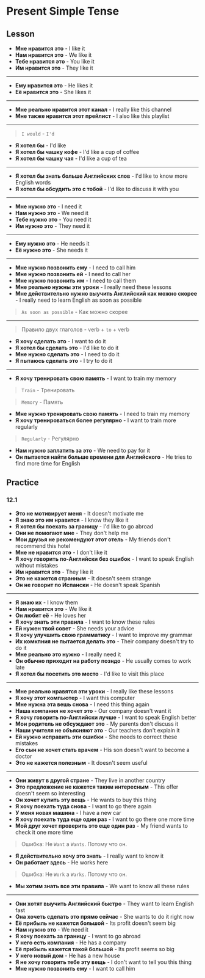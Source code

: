 # Present Simple Tense

## Lesson

- **Мне нравится это** - I like it
- **Нам нравится это** - We like it
- **Тебе нравится это** - You like it
- **Им нравится это** - They like it

---------------------------------------

- **Ему нравится это** - He likes it
- **Её нравится это** - She likes it

---------------------------------------

- **Мне реально нравится этот канал** - I really like this channel
- **Мне также нравится этот прейлист** - I also like this playlist

---------------------------------------

> `I would` - `I'd` 

- **Я хотел бы** - I'd like
- **Я хотел бы чашку кофе** - I'd like a cup of coffee
- **Я хотел бы чашку чая** - I'd like a cup of tea

---------------------------------------

- **Я хотел бы знать больше Английских слов** - I'd like to know more English words
- **Я хотел бы обсудить это с тобой** - I'd like to discuss it with you

---------------------------------------

- **Мне нужно это** - I need it
- **Нам нужно это** - We need it
- **Тебе нужно это** - You need it
- **Им нужно это** - They need it

---------------------------------------

- **Ему нужно это** - He needs it
- **Её нужно это** - She needs it

---------------------------------------

- **Мне нужно позвонить ему** - I need to call him
- **Мне нужно позвонить ей** - I need to call her
- **Мне нужно позвонить им** - I need to call them
- **Мне реально нужны эти уроки** - I really need these lessons
- **Мне действительно нужно выучить Английский как можно скорее** - I really need to learn English as soon as possible

> `As soon as possible` - Как можно скорее

---------------------------------------

> Правило двух глаголов - verb + `to` + verb

- **Я хочу сделать это** - I want to do it
- **Я хотел бы сделать это** - I'd like to do it
- **Мне нужно сделать это** - I need to do it
- **Я пытаюсь сделать это** - I try to do it

---------------------------------------

- **Я хочу тренировать свою память** - I want to train my memory

> `Train` - Тренировать

> `Memory` - Память

- **Мне нужно тренировать свою память** - I need to train my memory
- **Я хочу тренироваться более регулярно** - I want to train more regularly

> `Regularly` - Регулярно

- **Нам нужно заплатить за это** - We need to pay for it
- **Он пытается найти больше времени для Английского** - He tries to find more time for English

## Practice

### 12.1

- **Это не мотивирует меня** - It doesn't motivate me
- **Я знаю это им нравится** - I know they like it
- **Я хотел бы поехать за границу** - I'd like to go abroad
- **Они не помогают мне** - They don't help me
- **Мои друзья не рекомендуют этот отель** - My friends don't recommend this hotel
- **Мне не нравится это** - I don't like it
- **Я хочу говорить по-Английски без ошибок** - I want to speak English without mistakes
- **Им нравится это** - They like it
- **Это не кажется странным** - It doesn't seem strange
- **Он не говорит по Испански** - He doesn't speak Spanish

---------------------------------------

- **Я знаю их** - I know them
- **Нам нравится это** - We like it
- **Он любит её** - He loves her
- **Я хочу знать эти правила** - I want to know these rules
- **Ей нужен твой совет** - She needs your advice
- **Я хочу улучшить свою грамматику** - I want to improve my grammar
- **Их комкпния не пытается делать это** - Their company doesn't try to do it
- **Мне реально это нужно** - I really need it
- **Он обычно приходит на работу позндо** - He usually comes to work late
- **Я хотел бы посетить это место** - I'd like to visit this place

---------------------------------------

- **Мне реально нравятся эти уроки** - I really like these lessons
- **Я хочу этот компьютер** - I want this computer
- **Мне нужна эта вешь снова** - I need this thing again
- **Наша компания не хочет это** - Our company doesn't want it
- **Я хочу говорить по-Английски лучше** - I want to speak English better
- **Мои родитель не обсуждают это** - My parents don't discuss it
- **Наши учителя не объясняют это** - Our teachers don't explain it
- **Ей нужно исправить эти ошибки** - She needs to correct these mistakes
- **Его сын не хочет стать врачем** - His son doesn't want to become a doctor
- **Это не кажется полезным** - It doesn't seem useful

---------------------------------------

- **Они живут в другой стране** - They live in another country
- **Это предложение не кажется таким интересным** - This offer doesn't seem so interesting
- **Он хочет купить эту вещь** - He wants to buy this thing
- **Я хочу поехать туда снова** - I want to go there again
- **У меня новая машина** - I have a new car
- **Я хочу поехать туда еще один раз** - I want to go there one more time
- **Мой друг хочет проверить это еще один раз** - My friend wants to check it one more time

> Ошибка: Не `Want` а `Wants`. Потому что он.

- **Я действительно хочу это знать** - I really want to know it
- **Он работает здесь** -  He works here

> Ошибка: Не `Work` а `Warks`. Потому что он.

- **Мы хотим знать все эти правила** - We want to know all these rules

---------------------------------------

- **Они хотят выучить Английский быстро** - They want to learn English fast
- **Она хочеть сделать это прямо сейчас** - She wants to do it right now
- **Её прибыль не кажется большой** - Its profit doesn't seem big
- **Нам нужно это** - We need it
- **Я хочу поехать за границу** - I want to go abroad
- **У него есть компания** - He has a company
- **Её прибыль кажется такой большой** - Its profit seems so big
- **У него новый дом** - He has a new house
- **Я не хочу говорить тебе эту вещь** - I don't want to tell you this thing
- **Мне нужно позвонить ему** - I want to call him